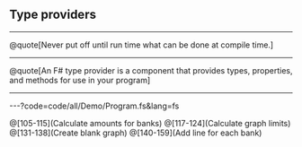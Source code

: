 
## Type providers

---

@quote[Never put off until run time what can be done at compile time.]

---

@quote[An F# type provider is a component that provides types, properties, and methods for use in your program]


---

---?code=code/all/Demo/Program.fs&lang=fs

@[105-115](Calculate amounts for banks)
@[117-124](Calculate graph limits)
@[131-138](Create blank graph)
@[140-159](Add line for each bank)
